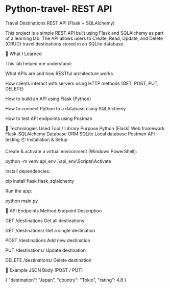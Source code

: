 # Python-travel- REST API
Travel Destinations REST API (Flask + SQLAlchemy)

This project is a simple REST API built using Flask and SQLAlchemy as part of a learning lab.
The API allows users to Create, Read, Update, and Delete (CRUD) travel destinations stored in an SQLite database.

🧠 What I Learned

This lab helped me understand:

What APIs are and how RESTful architecture works

How clients interact with servers using HTTP methods (GET, POST, PUT, DELETE)

How to build an API using Flask (Python)

How to connect Python to a database using SQLAlchemy

How to test API endpoints using Postman

🚀 Technologies Used
Tool / Library	Purpose
Python (Flask)	Web framework
Flask-SQLAlchemy	Database ORM
SQLite	Local database
Postman	API testing
📦 Installation & Setup

Create & activate a virtual environment (Windows PowerShell):

python -m venv api_env
.\api_env\Scripts\Activate


Install dependencies:

pip install flask flask_sqlalchemy

Run the app:

python main.py

🔌 API Endpoints
Method	Endpoint	Description

GET	/destinations	Get all destinations

GET	/destinations/<id>	Get a single destination

POST	/destinations	Add new destination

PUT	/destinations/<id>	Update destination

DELETE	/destinations/<id>	Delete destination


🧪 Example JSON Body (POST / PUT)

{
  "destination": "Japan",
  "country": "Tokio",
  "rating": 4.8
}

